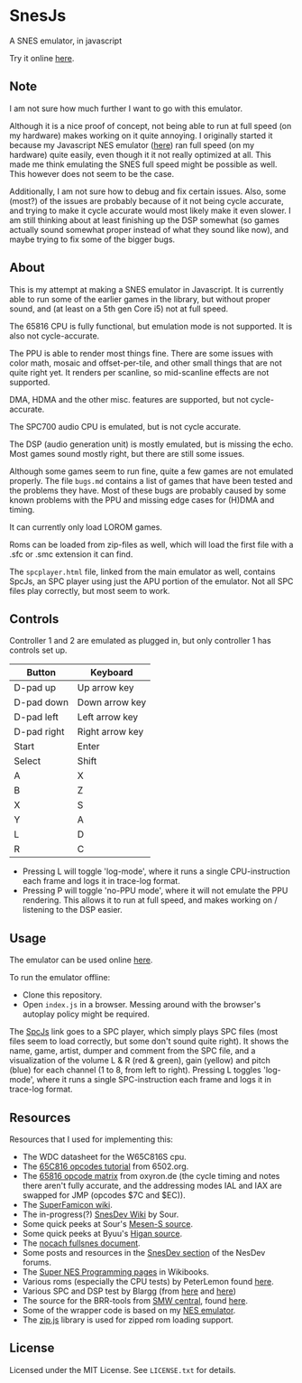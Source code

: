 # SnesJs
A SNES emulator, in javascript

Try it online [here](https://elzo-d.github.io/SnesJs/).

## Note

I am not sure how much further I want to go with this emulator.

Although it is a nice proof of concept, not being able to run at full speed (on my hardware) makes working on it quite annoying. I originally started it because my Javascript NES emulator ([here](https://github.com/elzo-d/NesJs)) ran full speed (on my hardware) quite easily, even though it it not really optimized at all. This made me think emulating the SNES full speed might be possible as well. This however does not seem to be the case.

Additionally, I am not sure how to debug and fix certain issues. Also, some (most?) of the issues are probably because of it not being cycle accurate, and trying to make it cycle accurate would most likely make it even slower. I am still thinking about at least finishing up the DSP somewhat (so games actually sound somewhat proper instead of what they sound like now), and maybe trying to fix some of the bigger bugs.

## About

This is my attempt at making a SNES emulator in Javascript. It is currently able to run some of the earlier games in the library, but without proper sound, and (at least on a 5th gen Core i5) not at full speed.

The 65816 CPU is fully functional, but emulation mode is not supported. It is also not cycle-accurate.

The PPU is able to render most things fine. There are some issues with color math, mosaic and offset-per-tile, and other small things that are not quite right yet. It renders per scanline, so mid-scanline effects are not supported.

DMA, HDMA and the other misc. features are supported, but not cycle-accurate.

The SPC700 audio CPU is emulated, but is not cycle accurate.

The DSP (audio generation unit) is mostly emulated, but is missing the echo. Most games sound mostly right, but there are still some issues.

Although some games seem to run fine, quite a few games are not emulated properly. The file `bugs.md` contains a list of games that have been tested and the problems they have. Most of these bugs are probably caused by some known problems with the PPU and missing edge cases for (H)DMA and timing.

It can currently only load LOROM games.

Roms can be loaded from zip-files as well, which will load the first file with a .sfc or .smc extension it can find.

The `spcplayer.html` file, linked from the main emulator as well, contains SpcJs, an SPC player using just the APU portion of the emulator. Not all SPC files play correctly, but most seem to work.

## Controls

Controller 1 and 2 are emulated as plugged in, but only controller 1 has controls set up.

| Button      | Keyboard        |
| ----------- | --------------- |
| D-pad up    | Up arrow key    |
| D-pad down  | Down arrow key  |
| D-pad left  | Left arrow key  |
| D-pad right | Right arrow key |
| Start       | Enter           |
| Select      | Shift           |
| A           | X               |
| B           | Z               |
| X           | S               |
| Y           | A               |
| L           | D               |
| R           | C               |

- Pressing L will toggle 'log-mode', where it runs a single CPU-instruction each frame and logs it in trace-log format.
- Pressing P will toggle 'no-PPU mode', where it will not emulate the PPU rendering. This allows it to run at full speed, and makes working on / listening to the DSP easier.

## Usage

The emulator can be used online [here](https://elzo-d.github.io/SnesJs/).

To run the emulator offline:
- Clone this repository.
- Open `index.js` in a browser. Messing around with the browser's autoplay policy might be required.

The [SpcJs](https://elzo-d.github.io/SnesJs/spcplayer.html) link goes to a SPC player, which simply plays SPC files (most files seem to load correctly, but some don't sound quite right). It shows the name, game, artist, dumper and comment from the SPC file, and a visualization of the volume L & R (red & green), gain (yellow) and pitch (blue) for each channel (1 to 8, from left to right). Pressing L toggles 'log-mode', where it runs a single SPC-instruction each frame and logs it in trace-log format.

## Resources

Resources that I used for implementing this:

- The WDC datasheet for the W65C816S cpu.
- The [65C816 opcodes tutorial](http://6502.org/tutorials/65c816opcodes.html) from 6502.org.
- The [65816 opcode matrix](http://www.oxyron.de/html/opcodes816.html) from oxyron.de (the cycle timing and notes there aren't fully accurate, and the addressing modes IAL and IAX are swapped for JMP (opcodes $7C and $EC)).
- The [SuperFamicon wiki](https://wiki.superfamicom.org).
- The in-progress(?) [SnesDev Wiki](https://snesdev.mesen.ca/wiki/index.php?title=Main_Page) by Sour.
- Some quick peeks at Sour's [Mesen-S source](https://github.com/SourMesen/Mesen-S).
- Some quick peeks at Byuu's [Higan source](https://github.com/byuu/higan).
- The [nocach fullsnes document](https://problemkaputt.de/fullsnes.txt).
- Some posts and resources in the [SnesDev section](https://forums.nesdev.com/viewforum.php?f=12) of the NesDev forums.
- The [Super NES Programming pages](https://en.wikibooks.org/wiki/Super_NES_Programming) in Wikibooks.
- Various roms (especially the CPU tests) by PeterLemon found [here](https://github.com/PeterLemon/SNES).
- Various SPC and DSP test by Blargg (from [here](https://forums.nesdev.com/viewtopic.php?f=12&t=10697&p=121027#p121027) and [here](https://forums.nesdev.com/viewtopic.php?f=12&t=18005))
- The source for the BRR-tools from [SMW central](https://www.smwcentral.net), found [here](https://github.com/jimbo1qaz/BRRtools/tree/32-bit-samples).
- Some of the wrapper code is based on my [NES emulator](https://github.com/elzo-d/NesJs).
- The [zip.js](https://gildas-lormeau.github.io/zip.js/) library is used for zipped rom loading support.

## License

Licensed under the MIT License. See `LICENSE.txt` for details.
